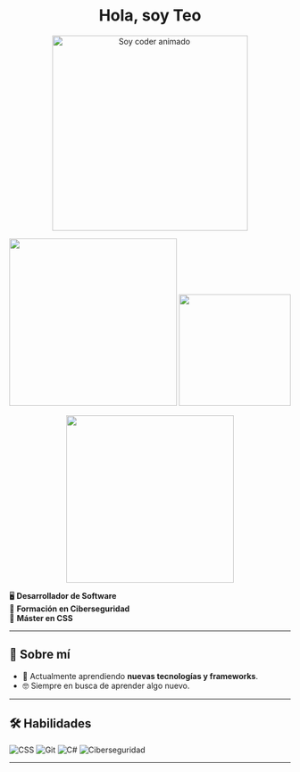 <h1 align="center">Hola, soy Teo</h1>

<p align="center">
  <img src="assets/mi_animacion.gif" width="350" alt="Soy coder animado"/>
</p>

<p align="center">
  <img src="https://github-readme-stats.vercel.app/api?username=TEO_USUARIO&show_icons=true&theme=dark" width="300" />
  <img src="https://github-readme-stats.vercel.app/api/top-langs/?username=TEO_USUARIO&layout=compact&theme=dark" width="200" />
</p>

<p align="center">
  <img src="https://streak-stats.demolab.com?user=TEO_USUARIO&theme=dark" width="300" />
</p>

  🖥️ <strong>Desarrollador de Software</strong> <br>
  🔐 <strong>Formación en Ciberseguridad</strong> <br>
  🎨 <strong>Máster en CSS</strong>
</p>

---

## 🚀 Sobre mí

- 🌱 Actualmente aprendiendo **nuevas tecnologías y frameworks**.
- 🤓 Siempre en busca de aprender algo nuevo.
  
---

## 🛠️ Habilidades

![CSS](https://img.shields.io/badge/-CSS3-1572B6?style=flat&logo=css3&logoColor=white)
![Git](https://img.shields.io/badge/-Git-F05032?style=flat&logo=git&logoColor=white)
![C#](https://img.shields.io/badge/-C%23-239120?style=flat&logo=c-sharp&logoColor=white)
![Ciberseguridad](https://img.shields.io/badge/-Ciberseguridad-4B8BBE?style=flat&logo=shield&logoColor=white)

---
